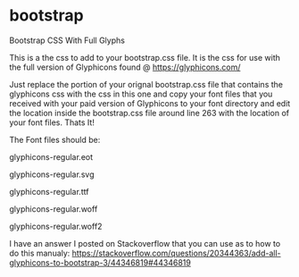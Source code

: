 # bootstrap
Bootstrap CSS With Full Glyphs

This is a the css to add to your bootstrap.css file. It is the css for use with the full version of 
Glyphicons found @ https://glyphicons.com/

Just replace the portion of your orignal bootstrap.css file that contains the glyphicons css with the css in this one and copy your font files that you received with your paid version of Glyphicons to your font directory and edit the location inside the bootstrap.css file around line 263 with the location of your font files. Thats It!

The Font files should be:

glyphicons-regular.eot

glyphicons-regular.svg

glyphicons-regular.ttf

glyphicons-regular.woff

glyphicons-regular.woff2


I have an answer I posted on Stackoverflow that you can use as to how to do this manualy: https://stackoverflow.com/questions/20344363/add-all-glyphicons-to-bootstrap-3/44346819#44346819
